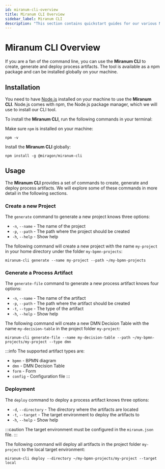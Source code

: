 ```yaml
---
id: miranum-cli-overview
title: Miranum CLI Overview
sidebar_label: Miranum CLI
description: "This section contains quickstart guides for our various Miranum tools."
---
```


# Miranum CLI Overview

If you are a fan of the command line, you can use the **Miranum CLI** to create, generate and deploy process artifacts.
The tool is available as a npm package and can be installed globally on your machine.

## Installation

You need to have [Node.js](https://nodejs.org/en/download) installed on your machine to use the **Miranum CLI**.
Node.js comes with npm, the Node.js package manager, which we will use to install our CLI tool.

To install the **Miranum CLI**, run the following commands in your terminal:

Make sure `npm` is installed on your machine:

```shell
npm -v
```

Install the **Miranum CLI** globally:

```shell
npm install -g @miragon/miranum-cli
```

## Usage

The **Miranum CLI** provides a set of commands to create, generate and deploy process artifacts.
We will explore some of these commands in more detail in the following sections.

### Create a new Project

The `generate` command to generate a new project knows three options:

* `-n`, `--name` - The name of the project
* `-p`, `--path` - The path where the project should be created
* `-h`, `--help` - Show help

The following command will create a new project with the name `my-project` in your home directory under the folder
`my-bpmn-projects`:

```shell
miranum-cli generate --name my-project --path ~/my-bpmn-projects
```

### Generate a Process Artifact

The `generate-file` command to generate a new process artifact knows four options:

* `-n`, `--name` - The name of the artifact
* `-p`, `--path` - The path where the artifact should be created
* `-t`, `--type` - The type of the artifact
* `-h`, `--help` - Show help

The following command will create a new DMN Decision Table with the name `my-decision-table` in the project folder
`my-project`:

```shell
miranum-cli generate-file --name my-decision-table --path ~/my-bpmn-projects/my-project --type dmn
```

:::info
The supported artifact types are:

* `bpmn` - BPMN diagram
* `dmn` - DMN Decision Table
* `form` - Form
* `config` - Configuration file
:::

### Deployment

The `deploy` command to deploy a process artifact knows three options:

* `-d`, `--directory` - The directory where the artifacts are located
* `-t`, `--target` - The target environment to deploy the artifacts to
* `-h`, `--help` - Show help

:::caution
The target environment must be configured in the `miranum.json` file.
:::

The following command will deploy all artifacts in the project folder `my-project` to the local target environment:

```shell
miranum-cli deploy --directory ~/my-bpmn-projects/my-project --target local
```
